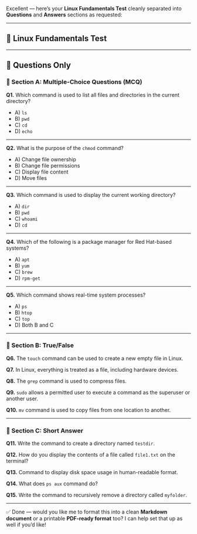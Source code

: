 Excellent — here’s your **Linux Fundamentals Test** cleanly separated into **Questions** and **Answers** sections as requested:

---

## 📑 **Linux Fundamentals Test**

---

## 📖 Questions Only

### 📖 Section A: Multiple-Choice Questions (MCQ)

**Q1.** Which command is used to list all files and directories in the current directory?

* A) `ls`
* B) `pwd`
* C) `cd`
* D) `echo`

---

**Q2.** What is the purpose of the `chmod` command?

* A) Change file ownership
* B) Change file permissions
* C) Display file content
* D) Move files

---

**Q3.** Which command is used to display the current working directory?

* A) `dir`
* B) `pwd`
* C) `whoami`
* D) `cd`

---

**Q4.** Which of the following is a package manager for Red Hat-based systems?

* A) `apt`
* B) `yum`
* C) `brew`
* D) `rpm-get`

---

**Q5.** Which command shows real-time system processes?

* A) `ps`
* B) `htop`
* C) `top`
* D) Both B and C

---

### 📖 Section B: True/False

**Q6.** The `touch` command can be used to create a new empty file in Linux.

**Q7.** In Linux, everything is treated as a file, including hardware devices.

**Q8.** The `grep` command is used to compress files.

**Q9.** `sudo` allows a permitted user to execute a command as the superuser or another user.

**Q10.** `mv` command is used to copy files from one location to another.

---

### 📖 Section C: Short Answer

**Q11.** Write the command to create a directory named `testdir`.

**Q12.** How do you display the contents of a file called `file1.txt` on the terminal?

**Q13.** Command to display disk space usage in human-readable format.

**Q14.** What does `ps aux` command do?

**Q15.** Write the command to recursively remove a directory called `myfolder`.

---

✅ Done — would you like me to format this into a clean **Markdown document** or a printable **PDF-ready format** too? I can help set that up as well if you’d like!
